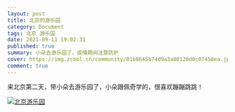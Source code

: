 ```yaml
---
layout: post
title: 北京的游乐园
category: Document
tags: 北京 游乐园
date: 2021-09-11 19:02:31
published: true
summary: 小朵去游乐园了，疫情期间注意防护
cover: https://img.zcool.cn/community/01b8645b74d9a3a80120d8c07458ea.jpg@3000w_1l_2o_100sh.jpg
comment: true
---
```


来北京第二天，带小朵去游乐园了，小朵跟佩奇学的，很喜欢蹦蹦跳跳！

<!--
<video data-v-1cd84dd5="" poster="//ci.xiaohongshu.com/380cc356-0aec-181b-6faf-ba543a2f0d1b?imageView2/2/w/1080/format/jpg" src="http://v.xiaohongshu.com/01e217742b63ce3c018370037f2b9e0dcd_259.mp4?sign=9a4b27011d2de0a18a38920318efb60b&amp;t=6218fd00" controls="controls" objectfit="contain" width="380px"></video>
-->

[![北京游乐园](//ci.xiaohongshu.com/380cc356-0aec-181b-6faf-ba543a2f0d1b?imageView2/2/w/1080/format/jpg)](https://www.xiaohongshu.com/discovery/item/6217742a000000002103e990)

